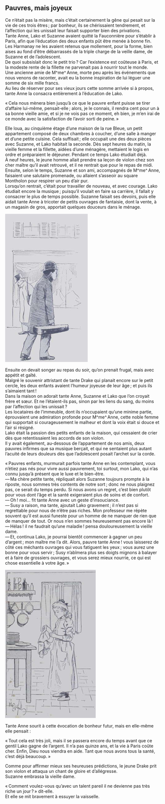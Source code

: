 ## Pauvres, mais joyeux

Ce n’était pas la misère, mais c’était certainement la gêne qui pesait sur 
la vie de ces trois êtres ; par bonheur, ils se chérissaient tendrement, et 
l’affection qui les unissait leur faisait supporter bien des privations.  
Tante Anne, Lako et Suzanne avaient quitté la Fauconnière pour s’établir à 
Paris, afin que l’éducation des deux enfants pût être menée à bonne fin.  
Les Harmanay ne les avaient retenus que mollement, pour la forme, bien aises au 
fond d’être débarrassés de la triple charge de la veille dame, de Suzanne et 
de l’adolescent.  
De quoi subsislait donc le petit trio ? Car l’existence est coûteuse à 
Paris, et la modeste rente de la fillette ne parvenait pas à nourrir tout le 
monde.  
Une ancienne amie de M^me^ Anne, morte peu après les événements que nous 
venons de raconter, avait eu la bonne inspiration de lui léguer une somme de 
six mille francs.  
Au lieu de réserver pour ses vieux jours cette somme arrivée si à propos, 
tante Anne la consacra entièrement à l’éducation de Lako.

« Cela nous mènera bien jusqu’à ce que le pauvre enfant puisse se tirer 
d’affaire lui-même, pensait-elle ; alors, je le connais, il rendra cent pour 
un à sa bonne vieille amie, et si je ne vois pas ce moment, eh bien, je m’en 
irai de ce monde avec la satisfaction de l’avoir sorti de peine. »

Elle loua, au cinquième étage d’une maison de la rue Bleue, un petit 
appartement composé de deux chambres à coucher, d’une salle à manger et 
d’une petite cuisine. Cela suffisait ; elle occupait une des deux pièces 
avec Suzanne, et Lako habitait la seconde.
Dès sept heures du matin, la vieille femme et la fillette, aidées d’une 
ménagère, mettaient le logis en ordre et préparaient le déjeuner. Pendant 
ce temps Lako étudiait déjà.  
À neuf heures, le jeune homme allait prendre sa leçon de violon chez son cher 
maître qu’il avait retrouvé, et il ne rentrait que pour le repas de midi. 
Ensuite, selon le temps, Suzanne et son ami, accompagnés de M^me^ Anne, 
faisaient une salutaire promenade, ou allaient s’asseoir au square Montholon 
pour respirer un peu d’air pur.  
Lorsqu’on rentrait, c’était pour travailler de nouveau, et avec courage. Lako 
étudiait encore la musique ; puisqu’il voulait en faire sa carrière, il 
fallait y consacrer le plus de temps possible. Suzanne faisait ses devoirs, 
puis elle aidait tante Anne à tricoter de petits ouvrages de fantaisie, dont 
la vente, à un magasin de gros, apportait quelques douceurs dans le ménage.

![Lako allait prendre sa leçon](../images/page133.jpg)

Ensuite on devait songer au repas du soir, qu’on prenait frugal, mais avec 
appétit et gaîté.  
Malgré le souvenir attristant de tante Drake qui planait encore sur le petit 
cercle, les deux enfants avaient l’humeur joyeuse de leur âge ; et puis ils 
s’aimaient tant !  
Dans la maison on adorait tante Anne, Suzanne et Lako que l’on croyait frère 
et sœur. Et ne l’étaient-ils pas, sinon par les liens du sang, du moins par 
l’affection qui les unissait ?  
Les locataires de l’immeuble, dont ils n’occupaient qu’une minime partie, 
éprouvaient une admiration profonde pour M^me^ Anne, cette noble femme qui 
supportait si courageusement le malheur et dont la voix était si douce et 
l’air si résigné.  
Lako était la passion des petits enfants de la maison, qui cessaient de crier 
dès que retentissaient les accords de son violon.  
Il y avait également, au-dessous de l’appartement de nos amis, deux pauvres 
infirmes que sa musique berçait, et qui ne sentaient plus autant l’acuité de 
leurs douleurs dès que l’adolescent posait l’archet sur la corde.

« Pauvres enfants, murmurait parfois tante Anne en les contemplant, vous 
n’étiez pas nés pour vivre aussi pauvrement, toi surtout, mon Lako, qui n’as 
connu jusqu’à présent que le luxe et le bien-être.  
— Ma chère petite tante, répliquait alors Suzanne toujours prompte à la 
riposte, nous sommes très contents de notre sort ; donc ne nous plaignez 
pas, ce serait du temps perdu. Si nous avons un regret, c’est bien plutôt pour 
vous dont l’âge et la santé exigeraient plus de soins et de confort.  
— Oh ! moi… fit tante Anne avec un geste d’insouciance.  
— Susy a raison, ma tante, ajoutait Lako gravement ; il n’est pas si 
regrettable pour nous de n’être pas riches. Mon professeur me répète souvent 
qu’il est aussi funeste pour un homme de ne manquer de rien que de manquer de 
tout. Or nous n’en sommes heureusement pas encore là !  
— Hélas ! il ne faudrait qu’une maladie ! pensa douloureusement la vieille 
dame.  
— Et, continua Lako, je pourrai bientôt commencer à gagner un peu 
d’argent ; mon maître me l’a dit. Alors, pauvre tante Anne ! vous 
laisserez de côté ces méchants ouvrages qui vous fatiguent les yeux ; vous 
aurez une bonne pour vous servir ; Susy n’abîmera plus ses doigts mignons à 
balayer et à faire de grossiers ouvrages, et vous serez mieux nourrie, ce qui 
est chose essentielle à votre âge. »

![Suzelle se mit à essuyer la vaisselle.](../images/page135.jpg)

Tante Anne sourit à cette évocation de bonheur futur, mais en elle-même elle 
pensait :

« Tout cela est très joli, mais il se passera encore du temps avant que ce 
gentil Lako gagne de l’argent. Il n’a pas quinze ans, et la vie à Paris coûte 
cher. Enfin, Dieu nous viendra en aide. Tant que nous avons tous la santé, 
c’est déjà beaucoup. »

Comme pour affirmer mieux ses heureuses prédictions, le jeune Drake prit son 
violon et attaqua un chant de gloire et d’allégresse.  
Suzanne embrassa la vieille dame.

« Comment voulez-vous qu’avec un talent pareil il ne devienne pas très 
riche un jour ? » dit-elle.  
Et elle se mit bravement à essuyer la vaisselle.
